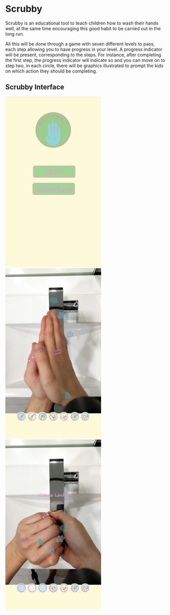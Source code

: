 # Scrubby
Scrubby is an educational tool to teach children how to wash their hands well, at the same time encouraging this good habit to be carried out in the long run. 

All this will be done through a game with seven different levels to pass, each step allowing you to have progress in your level. A progress indicator will be present, corresponding to the steps. For instance, after completing the first step, the progress indicator will indicate so and you can move on to step two, in each circle, there will be graphics illustrated to prompt the kids on which action they should be completing. 

<h2>Scrubby Interface</h2>
<p float="left">
    <img src="images/homescreen.jpg" alt="home" width="300"> 
    <img src="images/hand1.jpg" alt="hand1" width="300"> 
    <img src="images/hand2.jpg" alt="hand2" width="300">
</p>
